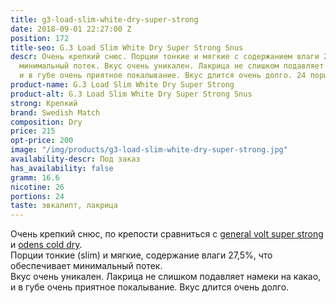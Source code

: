 ```yaml
---
title: g3-load-slim-white-dry-super-strong
date: 2018-09-01 22:27:00 Z
position: 172
title-seo: G.3 Load Slim White Dry Super Strong Snus
descr: Очень крепкий снюс. Порции тонкие и мягкие с содержанием влаги 27%, что обеспечивает
  минимальный потек. Вкус очень уникален. Лакрица не слишком подавляет намеки на какао,
  и в губе очень приятное покалывание. Вкус длится очень долго. 24 порции.
product-name: G.3 Load Slim White Dry Super Strong
product-alt: G.3 Load Slim White Dry Super Strong Snus
strong: Крепкий
brand: Swedish Match
composition: Dry
price: 215
opt-price: 200
image: "/img/products/g3-load-slim-white-dry-super-strong.jpg"
availability-descr: Под заказ
has_availability: false
gramm: 16.6
nicotine: 26
portions: 24
taste: эвкалипт, лакрица
---
```


Очень крепкий снюс, по крепости сравниться с [general volt super strong](/general-g3-volt) и [odens cold dry](/odens-cold-dry).<br>
Порции тонкие (slim) и мягкие, содержание влаги 27,5%, что обеспечивает минимальный потек.<br>
Вкус очень уникален. Лакрица не слишком подавляет намеки на какао, и в губе очень приятное покалывание. Вкус длится очень долго.